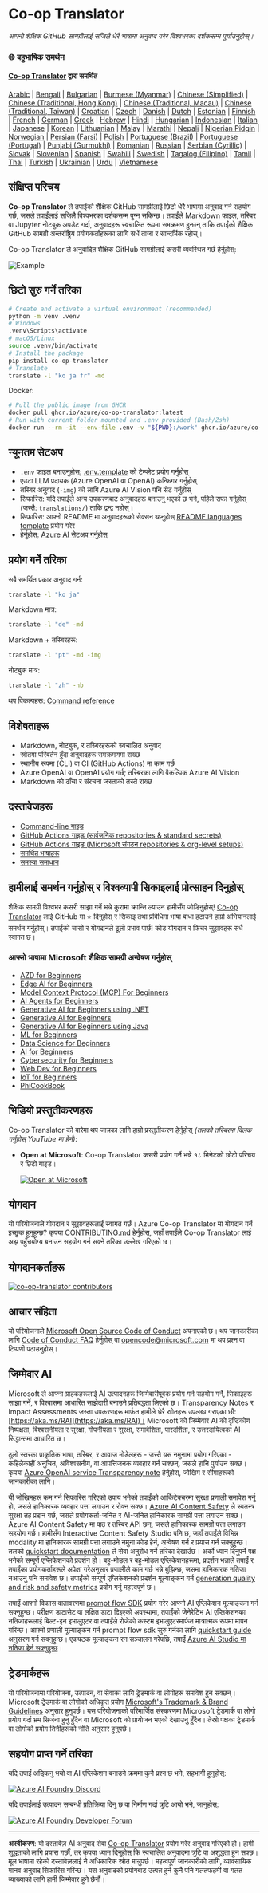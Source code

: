 <!--
CO_OP_TRANSLATOR_METADATA:
{
  "original_hash": "f579b7f148746593e3e9023b56a8c30d",
  "translation_date": "2025-10-22T11:59:26+00:00",
  "source_file": "README.md",
  "language_code": "ne"
}
-->
# Co-op Translator

_आफ्नो शैक्षिक GitHub सामग्रीलाई सजिलै धेरै भाषामा अनुवाद गरेर विश्वभरका दर्शकसम्म पुर्याउनुहोस्।_

### 🌐 बहुभाषिक समर्थन

#### [Co-op Translator](https://github.com/Azure/Co-op-Translator) द्वारा समर्थित

[Arabic](../ar/README.md) | [Bengali](../bn/README.md) | [Bulgarian](../bg/README.md) | [Burmese (Myanmar)](../my/README.md) | [Chinese (Simplified)](../zh/README.md) | [Chinese (Traditional, Hong Kong)](../hk/README.md) | [Chinese (Traditional, Macau)](../mo/README.md) | [Chinese (Traditional, Taiwan)](../tw/README.md) | [Croatian](../hr/README.md) | [Czech](../cs/README.md) | [Danish](../da/README.md) | [Dutch](../nl/README.md) | [Estonian](../et/README.md) | [Finnish](../fi/README.md) | [French](../fr/README.md) | [German](../de/README.md) | [Greek](../el/README.md) | [Hebrew](../he/README.md) | [Hindi](../hi/README.md) | [Hungarian](../hu/README.md) | [Indonesian](../id/README.md) | [Italian](../it/README.md) | [Japanese](../ja/README.md) | [Korean](../ko/README.md) | [Lithuanian](../lt/README.md) | [Malay](../ms/README.md) | [Marathi](../mr/README.md) | [Nepali](./README.md) | [Nigerian Pidgin](../pcm/README.md) | [Norwegian](../no/README.md) | [Persian (Farsi)](../fa/README.md) | [Polish](../pl/README.md) | [Portuguese (Brazil)](../br/README.md) | [Portuguese (Portugal)](../pt/README.md) | [Punjabi (Gurmukhi)](../pa/README.md) | [Romanian](../ro/README.md) | [Russian](../ru/README.md) | [Serbian (Cyrillic)](../sr/README.md) | [Slovak](../sk/README.md) | [Slovenian](../sl/README.md) | [Spanish](../es/README.md) | [Swahili](../sw/README.md) | [Swedish](../sv/README.md) | [Tagalog (Filipino)](../tl/README.md) | [Tamil](../ta/README.md) | [Thai](../th/README.md) | [Turkish](../tr/README.md) | [Ukrainian](../uk/README.md) | [Urdu](../ur/README.md) | [Vietnamese](../vi/README.md)

## संक्षिप्त परिचय

**Co-op Translator** ले तपाईंको शैक्षिक GitHub सामग्रीलाई छिटो धेरै भाषामा अनुवाद गर्न सहयोग गर्छ, जसले तपाईंलाई सजिलै विश्वभरका दर्शकसम्म पुग्न सकिन्छ। तपाईंले Markdown फाइल, तस्बिर वा Jupyter नोटबुक अपडेट गर्दा, अनुवादहरू स्वचालित रूपमा समक्रमण हुन्छन् ताकि तपाईंको शैक्षिक GitHub सामग्री अन्तर्राष्ट्रिय प्रयोगकर्ताहरूका लागि सधैं ताजा र सान्दर्भिक रहोस्।

Co-op Translator ले अनुवादित शैक्षिक GitHub सामग्रीलाई कसरी व्यवस्थित गर्छ हेर्नुहोस्:

![Example](../../translated_images/translation-ex.0c8aa6a7ee0aad2b35cddcc110c719baf0afc640e8c5a45540e6c166b9907d91.ne.png)

## छिटो सुरु गर्ने तरिका

```bash
# Create and activate a virtual environment (recommended)
python -m venv .venv
# Windows
.venv\Scripts\activate
# macOS/Linux
source .venv/bin/activate
# Install the package
pip install co-op-translator
# Translate
translate -l "ko ja fr" -md
```

Docker:

```bash
# Pull the public image from GHCR
docker pull ghcr.io/azure/co-op-translator:latest
# Run with current folder mounted and .env provided (Bash/Zsh)
docker run --rm -it --env-file .env -v "${PWD}:/work" ghcr.io/azure/co-op-translator:latest -l "ko ja fr" -md
```

## न्यूनतम सेटअप

- `.env` फाइल बनाउनुहोस्: [.env.template](../../.env.template) को टेम्प्लेट प्रयोग गर्नुहोस्
- एउटा LLM प्रदायक (Azure OpenAI वा OpenAI) कन्फिगर गर्नुहोस्
- तस्बिर अनुवाद (`-img`) को लागि Azure AI Vision पनि सेट गर्नुहोस्
- सिफारिस: यदि तपाईंले अन्य उपकरणबाट अनुवादहरू बनाउनु भएको छ भने, पहिले सफा गर्नुहोस् (जस्तै: `translations/`) ताकि द्वन्द्व नहोस्।
- सिफारिस: आफ्नो README मा अनुवादहरूको सेक्सन थप्नुहोस् [README languages template](./README_languages_template.md) प्रयोग गरेर
- हेर्नुहोस्: [Azure AI सेटअप गर्नुहोस्](./getting_started/set-up-azure-ai.md)

## प्रयोग गर्ने तरिका

सबै समर्थित प्रकार अनुवाद गर्न:

```bash
translate -l "ko ja"
```

Markdown मात्र:

```bash
translate -l "de" -md
```

Markdown + तस्बिरहरू:

```bash
translate -l "pt" -md -img
```

नोटबुक मात्र:

```bash
translate -l "zh" -nb
```

थप विकल्पहरू: [Command reference](./getting_started/command-reference.md)

## विशेषताहरू

- Markdown, नोटबुक, र तस्बिरहरूको स्वचालित अनुवाद
- स्रोतमा परिवर्तन हुँदा अनुवादहरू समक्रमणमा राख्छ
- स्थानीय रूपमा (CLI) वा CI (GitHub Actions) मा काम गर्छ
- Azure OpenAI वा OpenAI प्रयोग गर्छ; तस्बिरका लागि वैकल्पिक Azure AI Vision
- Markdown को ढाँचा र संरचना जस्ताको तस्तै राख्छ

## दस्तावेजहरू

- [Command-line गाइड](./getting_started/command-line-guide/command-line-guide.md)
- [GitHub Actions गाइड (सार्वजनिक repositories & standard secrets)](./getting_started/github-actions-guide/github-actions-guide-public.md)
- [GitHub Actions गाइड (Microsoft संगठन repositories & org-level setups)](./getting_started/github-actions-guide/github-actions-guide-org.md)
- [समर्थित भाषाहरू](./getting_started/supported-languages.md)
- [समस्या समाधान](./getting_started/troubleshooting.md)

## हामीलाई समर्थन गर्नुहोस् र विश्वव्यापी सिकाइलाई प्रोत्साहन दिनुहोस्

शैक्षिक सामग्री विश्वभर कसरी साझा गर्ने भन्ने कुरामा क्रान्ति ल्याउन हामीसँग जोडिनुहोस्! [Co-op Translator](https://github.com/azure/co-op-translator) लाई GitHub मा ⭐ दिनुहोस् र सिकाइ तथा प्रविधिमा भाषा बाधा हटाउने हाम्रो अभियानलाई समर्थन गर्नुहोस्। तपाईंको चासो र योगदानले ठूलो प्रभाव पार्छ! कोड योगदान र फिचर सुझावहरू सधैं स्वागत छ।

### आफ्नो भाषामा Microsoft शैक्षिक सामग्री अन्वेषण गर्नुहोस्

- [AZD for Beginners](https://github.com/microsoft/AZD-for-beginners)
- [Edge AI for Beginners](https://github.com/microsoft/edgeai-for-beginners)
- [Model Context Protocol (MCP) For Beginners](https://github.com/microsoft/mcp-for-beginners)
- [AI Agents for Beginners](https://github.com/microsoft/ai-agents-for-beginners)
- [Generative AI for Beginners using .NET](https://github.com/microsoft/Generative-AI-for-beginners-dotnet)
- [Generative AI for Beginners](https://github.com/microsoft/generative-ai-for-beginners)
- [Generative AI for Beginners using Java](https://github.com/microsoft/generative-ai-for-beginners-java)
- [ML for Beginners](https://aka.ms/ml-beginners)
- [Data Science for Beginners](https://aka.ms/datascience-beginners)
- [AI for Beginners](https://aka.ms/ai-beginners)
- [Cybersecurity for Beginners](https://github.com/microsoft/Security-101)
- [Web Dev for Beginners](https://aka.ms/webdev-beginners)
- [IoT for Beginners](https://aka.ms/iot-beginners)
- [PhiCookBook](https://github.com/microsoft/PhiCookBook)

## भिडियो प्रस्तुतीकरणहरू

Co-op Translator को बारेमा थप जान्नका लागि हाम्रो प्रस्तुतीकरण हेर्नुहोस् _(तलको तस्बिरमा क्लिक गर्नुहोस् YouTube मा हेर्न)_:

- **Open at Microsoft**: Co-op Translator कसरी प्रयोग गर्ने भन्ने १८ मिनेटको छोटो परिचय र छिटो गाइड।

  [![Open at Microsoft](../../translated_images/open-ms-thumbnail.946b356b89bc5f0e33dcebb852f7926b98c33f54c1a49ce01c36ae7f35e2443a.ne.jpg)](https://www.youtube.com/watch?v=jX_swfH_KNU)

## योगदान

यो परियोजनाले योगदान र सुझावहरूलाई स्वागत गर्छ। Azure Co-op Translator मा योगदान गर्न इच्छुक हुनुहुन्छ? कृपया [CONTRIBUTING.md](./CONTRIBUTING.md) हेर्नुहोस्, जहाँ तपाईंले Co-op Translator लाई अझ पहुँचयोग्य बनाउन सहयोग गर्न सक्ने तरिका उल्लेख गरिएको छ।

## योगदानकर्ताहरू

[![co-op-translator contributors](https://contrib.rocks/image?repo=Azure/co-op-translator)](https://github.com/Azure/co-op-translator/graphs/contributors)

## आचार संहिता

यो परियोजनाले [Microsoft Open Source Code of Conduct](https://opensource.microsoft.com/codeofconduct/) अपनाएको छ।
थप जानकारीका लागि [Code of Conduct FAQ](https://opensource.microsoft.com/codeofconduct/faq/) हेर्नुहोस् वा
[opencode@microsoft.com](mailto:opencode@microsoft.com) मा थप प्रश्न वा टिप्पणी पठाउनुहोस्।

## जिम्मेवार AI

Microsoft ले आफ्ना ग्राहकहरूलाई AI उत्पादनहरू जिम्मेवारीपूर्वक प्रयोग गर्न सहयोग गर्ने, सिकाइहरू साझा गर्ने, र विश्वासमा आधारित साझेदारी बनाउने प्रतिबद्धता लिएको छ। Transparency Notes र Impact Assessments जस्ता उपकरणहरू मार्फत हामीले धेरै स्रोतहरू उपलब्ध गराएका छौं: [https://aka.ms/RAI](https://aka.ms/RAI)।
Microsoft को जिम्मेवार AI को दृष्टिकोण निष्पक्षता, विश्वसनीयता र सुरक्षा, गोपनीयता र सुरक्षा, समावेशिता, पारदर्शिता, र उत्तरदायित्वका AI सिद्धान्तमा आधारित छ।

ठूलो स्तरका प्राकृतिक भाषा, तस्बिर, र आवाज मोडेलहरू - जस्तै यस नमुनामा प्रयोग गरिएका - कहिलेकाहीं अनुचित, अविश्वसनीय, वा आपत्तिजनक व्यवहार गर्न सक्छन्, जसले हानि पुर्याउन सक्छ। कृपया [Azure OpenAI service Transparency note](https://learn.microsoft.com/legal/cognitive-services/openai/transparency-note?tabs=text) हेर्नुहोस्, जोखिम र सीमाहरूको जानकारीका लागि।

यी जोखिमहरू कम गर्न सिफारिस गरिएको उपाय भनेको तपाईंको आर्किटेक्चरमा सुरक्षा प्रणाली समावेश गर्नु हो, जसले हानिकारक व्यवहार पत्ता लगाउन र रोक्न सक्छ। [Azure AI Content Safety](https://learn.microsoft.com/azure/ai-services/content-safety/overview) ले स्वतन्त्र सुरक्षा तह प्रदान गर्छ, जसले प्रयोगकर्ता-जनित र AI-जनित हानिकारक सामग्री पत्ता लगाउन सक्छ। Azure AI Content Safety मा पाठ र तस्बिर API छन्, जसले हानिकारक सामग्री पत्ता लगाउन सहयोग गर्छ। हामीसँग Interactive Content Safety Studio पनि छ, जहाँ तपाईंले विभिन्न modality मा हानिकारक सामग्री पत्ता लगाउने नमुना कोड हेर्न, अन्वेषण गर्न र प्रयास गर्न सक्नुहुन्छ। तलको [quickstart documentation](https://learn.microsoft.com/azure/ai-services/content-safety/quickstart-text?tabs=visual-studio%2Clinux&pivots=programming-language-rest) ले सेवा अनुरोध गर्ने तरिका देखाउँछ।
अर्को ध्यान दिनुपर्ने पक्ष भनेको सम्पूर्ण एप्लिकेशनको प्रदर्शन हो। बहु-मोडल र बहु-मोडल एप्लिकेशनहरूमा, प्रदर्शन भन्नाले तपाईं र तपाईंका प्रयोगकर्ताहरूले अपेक्षा गरेअनुसार प्रणालीले काम गर्छ भन्ने बुझिन्छ, जसमा हानिकारक नतिजा नआउनु पनि समावेश छ। तपाईंको सम्पूर्ण एप्लिकेशनको प्रदर्शन मूल्याङ्कन गर्न [generation quality and risk and safety metrics](https://learn.microsoft.com/azure/ai-studio/concepts/evaluation-metrics-built-in) प्रयोग गर्नु महत्त्वपूर्ण छ।

तपाईं आफ्नो विकास वातावरणमा [prompt flow SDK](https://microsoft.github.io/promptflow/index.html) प्रयोग गरेर आफ्नो AI एप्लिकेशन मूल्याङ्कन गर्न सक्नुहुन्छ। परीक्षण डाटासेट वा लक्षित डाटा दिइएको अवस्थामा, तपाईंको जेनेरेटिभ AI एप्लिकेशनका नतिजाहरूलाई बिल्ट-इन इभालुएटर वा तपाईंले रोजेको कस्टम इभालुएटरमार्फत मात्रात्मक रूपमा मापन गरिन्छ। आफ्नो प्रणाली मूल्याङ्कन गर्न prompt flow sdk सुरु गर्नका लागि [quickstart guide](https://learn.microsoft.com/azure/ai-studio/how-to/develop/flow-evaluate-sdk) अनुसरण गर्न सक्नुहुन्छ। एकपटक मूल्याङ्कन रन सञ्चालन गरेपछि, तपाईं [Azure AI Studio मा नतिजा हेर्न सक्नुहुन्छ](https://learn.microsoft.com/azure/ai-studio/how-to/evaluate-flow-results)।

## ट्रेडमार्कहरू

यो परियोजनामा परियोजना, उत्पादन, वा सेवाका लागि ट्रेडमार्क वा लोगोहरू समावेश हुन सक्छन्। Microsoft ट्रेडमार्क वा लोगोको अधिकृत प्रयोग [Microsoft's Trademark & Brand Guidelines](https://www.microsoft.com/en-us/legal/intellectualproperty/trademarks/usage/general) अनुसार हुनुपर्छ। यस परियोजनाको परिमार्जित संस्करणमा Microsoft ट्रेडमार्क वा लोगो प्रयोग गर्दा भ्रम सिर्जना हुनु हुँदैन वा Microsoft को प्रायोजन भएको देखाउनु हुँदैन। तेस्रो पक्षका ट्रेडमार्क वा लोगोको प्रयोग तिनीहरूको नीति अनुसार हुनुपर्छ।

## सहयोग प्राप्त गर्ने तरिका

यदि तपाईं अड्किनु भयो वा AI एप्लिकेशन बनाउने क्रममा कुनै प्रश्न छ भने, सहभागी हुनुहोस्:

[![Azure AI Foundry Discord](https://img.shields.io/badge/Discord-Azure_AI_Foundry_Community_Discord-blue?style=for-the-badge&logo=discord&color=5865f2&logoColor=fff)](https://aka.ms/foundry/discord)

यदि तपाईंलाई उत्पादन सम्बन्धी प्रतिक्रिया दिनु छ वा निर्माण गर्दा त्रुटि आयो भने, जानुहोस्:

[![Azure AI Foundry Developer Forum](https://img.shields.io/badge/GitHub-Azure_AI_Foundry_Developer_Forum-blue?style=for-the-badge&logo=github&color=000000&logoColor=fff)](https://aka.ms/foundry/forum)

---

**अस्वीकरण**:
यो दस्तावेज़ AI अनुवाद सेवा [Co-op Translator](https://github.com/Azure/co-op-translator) प्रयोग गरेर अनुवाद गरिएको हो। हामी शुद्धताको लागि प्रयास गर्छौं, तर कृपया ध्यान दिनुहोस् कि स्वचालित अनुवादमा त्रुटि वा अशुद्धता हुन सक्छ। मूल भाषामा रहेको दस्तावेज़लाई नै अधिकारिक स्रोत मान्नुपर्छ। महत्वपूर्ण जानकारीको लागि, व्यावसायिक मानव अनुवाद सिफारिस गरिन्छ। यस अनुवादको प्रयोगबाट उत्पन्न हुने कुनै पनि गलतफहमी वा गलत व्याख्याको लागि हामी जिम्मेवार हुने छैनौं।
